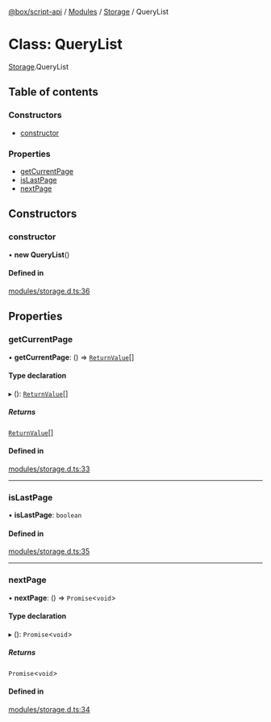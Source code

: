[@box/script-api](../README.md) / [Modules](../modules.md) / [Storage](../modules/Storage.md) / QueryList

# Class: QueryList

[Storage](../modules/Storage.md).QueryList

## Table of contents

### Constructors

- [constructor](Storage.QueryList.md#constructor)

### Properties

- [getCurrentPage](Storage.QueryList.md#getcurrentpage)
- [isLastPage](Storage.QueryList.md#islastpage)
- [nextPage](Storage.QueryList.md#nextpage)

## Constructors

### constructor

• **new QueryList**()

#### Defined in

[modules/storage.d.ts:36](https://github.com/box-engine/script-api/blob/861e99e/server/modules/storage.d.ts#L36)

## Properties

### getCurrentPage

• **getCurrentPage**: () => [`ReturnValue`](../modules/Storage.md#returnvalue)[]

#### Type declaration

▸ (): [`ReturnValue`](../modules/Storage.md#returnvalue)[]

##### Returns

[`ReturnValue`](../modules/Storage.md#returnvalue)[]

#### Defined in

[modules/storage.d.ts:33](https://github.com/box-engine/script-api/blob/861e99e/server/modules/storage.d.ts#L33)

___

### isLastPage

• **isLastPage**: `boolean`

#### Defined in

[modules/storage.d.ts:35](https://github.com/box-engine/script-api/blob/861e99e/server/modules/storage.d.ts#L35)

___

### nextPage

• **nextPage**: () => `Promise`<`void`\>

#### Type declaration

▸ (): `Promise`<`void`\>

##### Returns

`Promise`<`void`\>

#### Defined in

[modules/storage.d.ts:34](https://github.com/box-engine/script-api/blob/861e99e/server/modules/storage.d.ts#L34)
